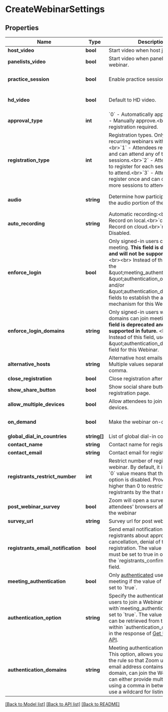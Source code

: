 # CreateWebinarSettings

## Properties
Name | Type | Description | Notes
------------ | ------------- | ------------- | -------------
**host_video** | **bool** | Start video when host joins webinar. | [optional] 
**panelists_video** | **bool** | Start video when panelists join webinar. | [optional] 
**practice_session** | **bool** | Enable practice session. | [optional] [default to false]
**hd_video** | **bool** | Default to HD video. | [optional] [default to false]
**approval_type** | **int** | &#x60;0&#x60; - Automatically approve.&lt;br&gt;&#x60;1&#x60; - Manually approve.&lt;br&gt;&#x60;2&#x60; - No registration required. | [optional] 
**registration_type** | **int** | Registration types. Only used for recurring webinars with a fixed time.&lt;br&gt;&#x60;1&#x60; - Attendees register once and can attend any of the webinar sessions.&lt;br&gt;&#x60;2&#x60; - Attendees need to register for each session in order to attend.&lt;br&gt;&#x60;3&#x60; - Attendees register once and can choose one or more sessions to attend. | [optional] 
**audio** | **string** | Determine how participants can join the audio portion of the meeting. | [optional] [default to 'both']
**auto_recording** | **string** | Automatic recording:&lt;br&gt;&#x60;local&#x60; - Record on local.&lt;br&gt;&#x60;cloud&#x60; -  Record on cloud.&lt;br&gt;&#x60;none&#x60; - Disabled. | [optional] [default to 'none']
**enforce_login** | **bool** | Only signed-in users can join this meeting.   **This field is deprecated and will not be supported in future.** &lt;br&gt;&lt;br&gt; Instead of this field, use the \&quot;meeting_authentication\&quot;, \&quot;authentication_option\&quot; and/or \&quot;authentication_domains\&quot; fields to establish the authentication mechanism for this Webinar. | [optional] 
**enforce_login_domains** | **string** | Only signed-in users with specified domains can join meetings.  **This field is deprecated and will not be supported in future.** &lt;br&gt;&lt;br&gt; Instead of this field, use the \&quot;authentication_domains\&quot; field for this Webinar. | [optional] 
**alternative_hosts** | **string** | Alternative host emails or IDs. Multiple values separated by comma. | [optional] 
**close_registration** | **bool** | Close registration after event date. | [optional] 
**show_share_button** | **bool** | Show social share buttons on the registration page. | [optional] 
**allow_multiple_devices** | **bool** | Allow attendees to join from multiple devices. | [optional] 
**on_demand** | **bool** | Make the webinar on-demand | [optional] [default to false]
**global_dial_in_countries** | **string[]** | List of global dial-in countries | [optional] 
**contact_name** | **string** | Contact name for registration | [optional] 
**contact_email** | **string** | Contact email for registration | [optional] 
**registrants_restrict_number** | **int** | Restrict number of registrants for a webinar. By default, it is set to &#x60;0&#x60;. A &#x60;0&#x60; value means that the restriction option is disabled. Provide a number higher than 0 to restrict the webinar registrants by the that number. | [optional] 
**post_webinar_survey** | **bool** | Zoom will open a survey page in attendees&#39; browsers after leaving the webinar | [optional] 
**survey_url** | **string** | Survey url for post webinar survey | [optional] 
**registrants_email_notification** | **bool** | Send email notifications to registrants about approval, cancellation, denial of the registration. The value of this field must be set to true in order to use the &#x60;registrants_confirmation_email&#x60; field. | [optional] 
**meeting_authentication** | **bool** | Only [authenticated](https://support.zoom.us/hc/en-us/articles/360037117472-Authentication-Profiles-for-Meetings-and-Webinars) users can join meeting if the value of this field is set to &#x60;true&#x60;. | [optional] 
**authentication_option** | **string** | Specify the authentication type for users to join a Webinar with&#x60;meeting_authentication&#x60; setting set to &#x60;true&#x60;. The value of this field can be retrieved from the &#x60;id&#x60; field within &#x60;authentication_options&#x60; array in the response of [Get User Settings API](https://marketplace.zoom.us/docs/api-reference/zoom-api/users/usersettings). | [optional] 
**authentication_domains** | **string** | Meeting authentication domains. This option, allows you to specify the rule so that Zoom users, whose email address contains a certain domain, can join the Webinar. You can either provide multiple domains, using a comma in between and/or use a wildcard for listing domains. | [optional] 

[[Back to Model list]](../README.md#documentation-for-models) [[Back to API list]](../README.md#documentation-for-api-endpoints) [[Back to README]](../README.md)


